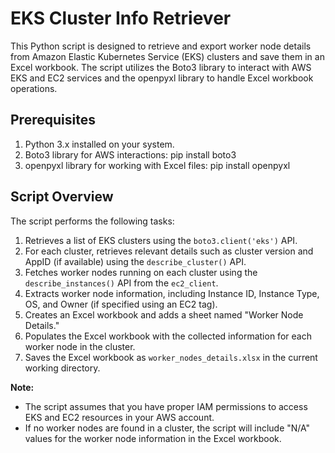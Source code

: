 # EKS Cluster Info Retriever

This Python script is designed to retrieve and export worker node details from Amazon Elastic Kubernetes Service (EKS) clusters and save them in an Excel workbook. The script utilizes the Boto3 library to interact with AWS EKS and EC2 services and the openpyxl library to handle Excel workbook operations.

## Prerequisites

1. Python 3.x installed on your system.
2. Boto3 library for AWS interactions: pip install boto3
3. openpyxl library for working with Excel files: pip install openpyxl


## Script Overview

The script performs the following tasks:

1. Retrieves a list of EKS clusters using the `boto3.client('eks')` API.
2. For each cluster, retrieves relevant details such as cluster version and AppID (if available) using the `describe_cluster()` API.
3. Fetches worker nodes running on each cluster using the `describe_instances()` API from the `ec2_client`.
4. Extracts worker node information, including Instance ID, Instance Type, OS, and Owner (if specified using an EC2 tag).
5. Creates an Excel workbook and adds a sheet named "Worker Node Details."
6. Populates the Excel workbook with the collected information for each worker node in the cluster.
7. Saves the Excel workbook as `worker_nodes_details.xlsx` in the current working directory.

**Note:**

- The script assumes that you have proper IAM permissions to access EKS and EC2 resources in your AWS account.
- If no worker nodes are found in a cluster, the script will include "N/A" values for the worker node information in the Excel workbook.

